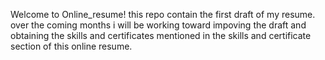 Welcome to Online_resume! this repo contain the first draft of my resume.
over the coming months i will be working  toward impoving the draft and obtaining the skills and certificates mentioned in the skills and certificate section of this online resume.
